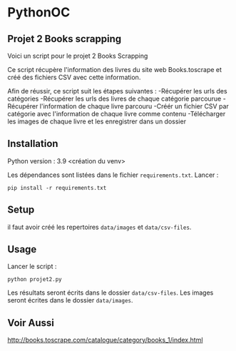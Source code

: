 # PythonOC

## Projet 2 Books scrapping

Voici un script pour le projet 2 Books Scrapping

Ce script récupère l'information des livres du site web Books.toscrape et créé des fichiers CSV avec cette information.

Afin de réussir, ce script suit les étapes suivantes :
-Récupérer les urls des catégories
-Récupérer les urls des livres de chaque catégorie parcourue
-Récupérer l'information de chaque livre parcouru
-Créér un fichier CSV par catégorie avec l'information de chaque livre comme contenu
-Télécharger les images de chaque livre et les enregistrer dans un dossier

## Installation

Python version : 3.9
<création du venv>

Les dépendances sont listées dans le fichier `requirements.txt`.
Lancer :

```
pip install -r requirements.txt
```

## Setup

il faut avoir créé les repertoires `data/images` et `data/csv-files`.

## Usage
Lancer le script :

```
python projet2.py
```

Les résultats seront écrits dans le dossier `data/csv-files`.
Les images seront écrites dans le dossier `data/images`.


## Voir Aussi
http://books.toscrape.com/catalogue/category/books_1/index.html


